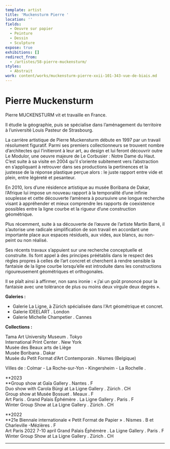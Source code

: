 ```yaml
---
template: artist
title: 'Muckensturm Pierre '
location: ''
fields:
  - Oeuvre sur papier
  - Peinture
  - Dessin
  - Sculpture
expose: true
exhibitions: []
redirect_from:
  - /artistes/58-pierre-muckensturm/
styles:
  - Abstrait
work: content/works/muckensturm-pierre-xxii-101-343-vue-de-biais.md
---
```

# Pierre Muckensturm

Pierre MUCKENSTURM vit et travaille en France.

Il étudie la géographie, puis se spécialise dans l’aménagement du territoire à l’université Louis Pasteur de Strasbourg.

La carrière artistique de Pierre Muckensturm débute en 1997 par un travail résolument figuratif. Parmi ses premiers collectionneurs se trouvent nombre d’architectes qui l’initieront à leur art, au design et lui feront découvrir outre Le Modulor, une oeuvre majeure de Le Corbusier : Notre Dame du Haut. C’est suite à sa visite en 2004 qu’il s’oriente subitement vers l’abstraction en s’appliquant à retrouver dans ses productions la pertinences et la justesse de la réponse plastique perçue alors : le juste rapport entre vide et plein, entre légèreté et pesanteur.

En 2010, lors d’une résidence artistique au musée Boribana de Dakar, l’Afrique lui impose un nouveau rapport à la temporalité d’une infinie souplesse et cette découverte l’amènera à poursuivre une longue recherche visant à appréhender et mieux comprendre les rapports de coexistence possibles entre la ligne courbe et la rigueur d’une construction géométrique.

Plus récemment, suite à sa découverte de l’œuvre de l’artiste Martin Barré, il s’autorise une radicale simplification de son travail en accordant une importante place aux espaces résiduels, aux vides, aux blancs, au non-peint ou non réalisé.

Ses récents travaux s’appuient sur une recherche conceptuelle et construite. Ils font appel à des principes préétablis dans le respect des règles propres à celles de l’art concret et cherchent à rendre sensible la fantaisie de la ligne courbe lorsqu’elle est introduite dans les constructions rigoureusement géométriques et orthogonales.

Il se plaît ainsi à affirmer, non sans ironie : « j’ai un goût prononcé pour la fantaisie avec une tolérance de plus ou moins deux virgule deux degrés ».

**Galeries :**

* Galerie La Ligne, à Zürich spécialisée dans l'Art géométrique et concret.
* Galerie IDEELART . London
* Galerie Michelle Champetier . Cannes

**Collections :**

Tama Art University Museum . Tokyo  
International Print Center . New York  
Musée des Beaux arts de Liège  
Musée Boribana . Dakar  
Musée du Petit Format d’Art Contemporain . Nismes (Belgique)

Villes de  : Colmar - La Roche-sur-Yon - Kingersheim - La Rochelle .

\**2023  
\**Group show at Gaïa Gallery . Nantes . F  
Duo show with Carola Bürgi at La Ligne Gallery . Zürich . CH  
Group show at Musée Bossuet . Meaux . F  
Art Paris . Grand Palais Éphémère . La Ligne Gallery . Paris . F  
Winter Group Show at La Ligne Gallery . Zürich . CH

\**2022  
\**21e Biennale internationale « Petit Format de Papier » . Nismes . B et Charleville -Mézières . F  
Art Paris 2022 7-10 april Grand Palais Éphémère . La Ligne Gallery . Paris . F  
Winter Group Show at La Ligne Gallery . Zürich . CH

***
